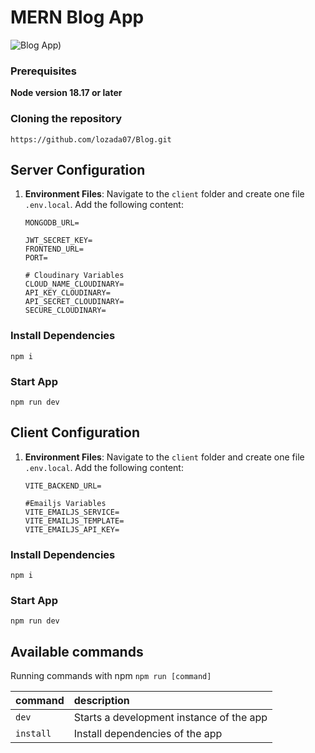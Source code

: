 # MERN Blog App

![Blog App)](https://res.cloudinary.com/ddd9ivydu/image/upload/v1703889443/uploads/qjnmleikdglnb1tp18ph.png)

### Prerequisites

**Node version 18.17 or later**

### Cloning the repository

```shell
https://github.com/lozada07/Blog.git
```
## Server Configuration


1. **Environment Files**: Navigate to the `client` folder and create one file `.env.local`. Add the following content:

    ```plaintext
   MONGODB_URL=
   
	JWT_SECRET_KEY=
	FRONTEND_URL=
	PORT=

	# Cloudinary Variables
	CLOUD_NAME_CLOUDINARY=
	API_KEY_CLOUDINARY=
	API_SECRET_CLOUDINARY=
	SECURE_CLOUDINARY=
    ```
### Install Dependencies
```shell
npm i
```
### Start App
```shell
npm run dev
```
## Client Configuration

1. **Environment Files**: Navigate to the `client` folder and create one file `.env.local`. Add the following content:

    ```plaintext
   VITE_BACKEND_URL=

   #Emailjs Variables
	VITE_EMAILJS_SERVICE=
	VITE_EMAILJS_TEMPLATE=
	VITE_EMAILJS_API_KEY=
    ```
### Install Dependencies
```shell
npm i
```
### Start App
```shell
npm run dev
```

## Available commands

Running commands with npm `npm run [command]`

| command         | description                              |
| :-------------- | :--------------------------------------- |
| `dev`           | Starts a development instance of the app |
| `install`           | Install dependencies of the app |



